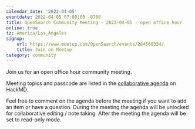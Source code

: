 ```yaml
---
calendar_date: '2022-04-05'
eventdate: 2022-04-05 07:00:00 -0700
title: OpenSearch Community Meeting - 2022-04-05 - open office hour
online: true
tz: America/Los_Angeles
signup:
    url: https://www.meetup.com/OpenSearch/events/284560334/
    title: Join on Meetup
category: community
---
```


Join us for an open office hour community meeting.

Meeting topics and passcode are listed in the [collaborative agenda](https://hackmd.io/@HmdZWaVnQU6M8icdvC5TwQ/By_wT8YW5) on HackMD.

Feel free to comment on the agenda before the meeting if you want to add an item or have a question.
During the meeting the agenda will be unlocked for collaborative editing / note taking. After the meeting the agenda will be set to read-only mode.
